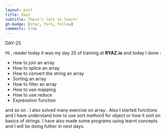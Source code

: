```yaml
---
layout: post
title: Day1
subtitle: There's lots to learn!
gh-badge: [star, fork, follow]
comments: true
---
```



DAY-25

Hi , reader today it was my day 25 of training at **RYAZ.io** and today I done :

* How to join an array
* How to splice an array
* How to convert the string an array
* Sorting an array
* How to filter an array
* How to use mapping
* How to use reduce 
* Expresstion function

and so on . I also solved many exercise on array . Also I started functions and I have understand how to use sort methord for object or how it sort on basics of strings. I have also made some programs using learnt concepts and I will be doing futher in next days. 